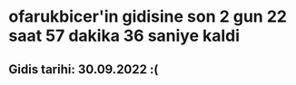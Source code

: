 # ofarukbicer'in gidisine son 2 gun 22 saat 57 dakika 36 saniye kaldi

## Gidis tarihi: 30.09.2022 :(
